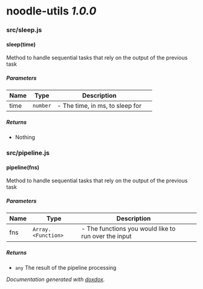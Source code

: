 # noodle-utils *1.0.0*



### src/sleep.js


#### sleep(time) 

Method to handle sequential tasks that rely on the output of the previous task




##### Parameters

| Name | Type | Description |  |
| ---- | ---- | ----------- | -------- |
| time | `number`  | - The time, in ms, to sleep for | &nbsp; |




##### Returns


-  Nothing




### src/pipeline.js


#### pipeline(fns) 

Method to handle sequential tasks that rely on the output of the previous task




##### Parameters

| Name | Type | Description |  |
| ---- | ---- | ----------- | -------- |
| fns | `Array.<Function>`  | - The functions you would like to run over the input | &nbsp; |




##### Returns


- `any`  The result of the pipeline processing




*Documentation generated with [doxdox](https://github.com/neogeek/doxdox).*
